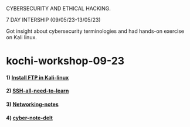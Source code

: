 CYBERSECURITY AND ETHICAL HACKING.

7 DAY INTERSHIP (09/05/23-13/05/23)

Got insight about cybersecurity terminologies and had hands-on exercise on Kali linux.

# kochi-workshop-09-23

#### 1) [Install FTP in Kali-linux](https://keralahacker.github.io/kochi-workshop-09-23/Install%20FTP%20in%20Kali.html) 
#### 2) [SSH-all-need-to-learn](https://keralahacker.github.io/kochi-workshop-09-23/SSH%20Setup%20on%20Kali%20Linux.html)
#### 3) [Networking-notes](https://keralahacker.github.io/kochi-workshop-09-23/Networking-note.html)
#### 4) [cyber-note-delt](https://picshost.pics/image.php?id=KHBMS8.png)

